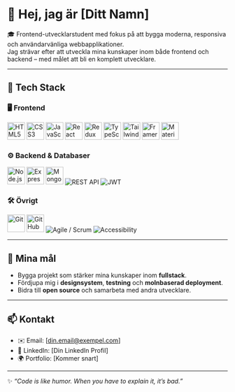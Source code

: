 # 👋 Hej, jag är [Ditt Namn]

🎓 Frontend-utvecklarstudent med fokus på att bygga moderna, responsiva och användarvänliga webbapplikationer.  
Jag strävar efter att utveckla mina kunskaper inom både frontend och backend – med målet att bli en komplett utvecklare.

---

## 🚀 Tech Stack

### 🖥️ Frontend
<p align="left">
  <img src="https://cdn.jsdelivr.net/gh/devicons/devicon/icons/html5/html5-original.svg" width="40" alt="HTML5"/>
  <img src="https://cdn.jsdelivr.net/gh/devicons/devicon/icons/css3/css3-original.svg" width="40" alt="CSS3"/>
  <img src="https://cdn.jsdelivr.net/gh/devicons/devicon/icons/javascript/javascript-original.svg" width="40" alt="JavaScript"/>
  <img src="https://cdn.jsdelivr.net/gh/devicons/devicon/icons/react/react-original.svg" width="40" alt="React"/>
  <img src="https://cdn.jsdelivr.net/gh/devicons/devicon/icons/redux/redux-original.svg" width="40" alt="Redux"/>
  <img src="https://cdn.jsdelivr.net/gh/devicons/devicon/icons/typescript/typescript-original.svg" width="40" alt="TypeScript"/>
  <img src="https://cdn.jsdelivr.net/gh/devicons/devicon/icons/tailwindcss/tailwindcss-plain.svg" width="40" alt="Tailwind CSS"/>
  <img src="https://raw.githubusercontent.com/simple-icons/simple-icons/develop/icons/framer.svg" width="40" alt="Framer Motion"/>
  <img src="https://cdn.jsdelivr.net/gh/devicons/devicon/icons/materialui/materialui-original.svg" width="40" alt="Material UI"/>
</p>

### ⚙️ Backend & Databaser
<p align="left">
  <img src="https://cdn.jsdelivr.net/gh/devicons/devicon/icons/nodejs/nodejs-original.svg" width="40" alt="Node.js"/>
  <img src="https://cdn.jsdelivr.net/gh/devicons/devicon/icons/express/express-original.svg" width="40" alt="Express"/>
  <img src="https://cdn.jsdelivr.net/gh/devicons/devicon/icons/mongodb/mongodb-original.svg" width="40" alt="MongoDB"/>
  <img src="https://img.shields.io/badge/REST%20API-005571?style=flat-square&logo=postman&logoColor=white" alt="REST API"/>
  <img src="https://img.shields.io/badge/JWT-black?style=flat-square&logo=jsonwebtokens" alt="JWT"/>
</p>

### 🛠️ Övrigt
<p align="left">
  <img src="https://cdn.jsdelivr.net/gh/devicons/devicon/icons/git/git-original.svg" width="40" alt="Git"/>
  <img src="https://cdn.jsdelivr.net/gh/devicons/devicon/icons/github/github-original.svg" width="40" alt="GitHub"/>
  <img src="https://img.shields.io/badge/Agile%20%2F%20Scrum-2496ED?style=flat-square&logo=trello&logoColor=white" alt="Agile / Scrum"/>
  <img src="https://img.shields.io/badge/Accessibility-a11y-3DDC84?style=flat-square&logo=w3c&logoColor=white" alt="Accessibility"/>
</p>

---

## 📌 Mina mål
- Bygga projekt som stärker mina kunskaper inom **fullstack**.  
- Fördjupa mig i **designsystem**, **testning** och **molnbaserad deployment**.  
- Bidra till **open source** och samarbeta med andra utvecklare.

---

## 📫 Kontakt
- ✉️ Email: [din.email@exempel.com]  
- 💼 LinkedIn: [Din LinkedIn Profil]  
- 🌍 Portfolio: [Kommer snart]

---

✨ *“Code is like humor. When you have to explain it, it’s bad.”*
